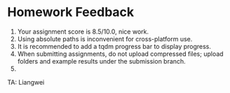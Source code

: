 # Homework Feedback

1. Your assignment score is 8.5/10.0, nice work.
2. Using absolute paths is inconvenient for cross-platform use.
3. It is recommended to add a tqdm progress bar to display progress.
4. When submitting assignments, do not upload compressed files; upload  folders and example results under the submission branch.
5. 
 TA: Liangwei

